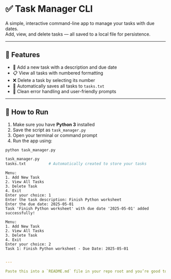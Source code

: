 # ✅ Task Manager CLI

A simple, interactive command-line app to manage your tasks with due dates.  
Add, view, and delete tasks — all saved to a local file for persistence.

---

## 🧰 Features

- 📝 Add a new task with a description and due date  
- 📋 View all tasks with numbered formatting  
- ❌ Delete a task by selecting its number  
- 💾 Automatically saves all tasks to `tasks.txt`  
- 🧠 Clean error handling and user-friendly prompts  

---

## 🚀 How to Run

1. Make sure you have **Python 3** installed  
2. Save the script as `task_manager.py`  
3. Open your terminal or command prompt  
4. Run the app using:

```bash
python task_manager.py
```
```bash
task_manager.py
tasks.txt          # Automatically created to store your tasks
```

```text
Menu:
1. Add New Task
2. View All Tasks
3. Delete Task
4. Exit
Enter your choice: 1
Enter the task description: Finish Python worksheet
Enter the due date: 2025-05-01
Task 'Finish Python worksheet' with due date '2025-05-01' added successfully!

Menu:
1. Add New Task
2. View All Tasks
3. Delete Task
4. Exit
Enter your choice: 2
Task 1: Finish Python worksheet - Due Date: 2025-05-01
```

```yaml

---

Paste this into a `README.md` file in your repo root and you’re good to go. Let me know if you want help publishing this to GitHub or making it even more professional with badges or a project icon!
```
